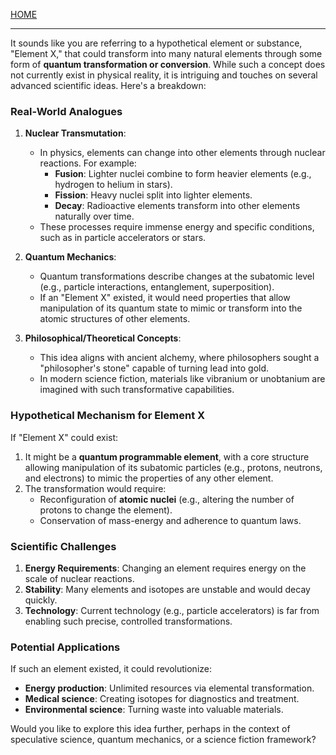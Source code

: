 [HOME](/README.md)     

---    

It sounds like you are referring to a hypothetical element or substance, "Element X," that could transform into many natural elements through some form of **quantum transformation or conversion**. While such a concept does not currently exist in physical reality, it is intriguing and touches on several advanced scientific ideas. Here's a breakdown:

### Real-World Analogues
1. **Nuclear Transmutation**:
   - In physics, elements can change into other elements through nuclear reactions. For example:
     - **Fusion**: Lighter nuclei combine to form heavier elements (e.g., hydrogen to helium in stars).
     - **Fission**: Heavy nuclei split into lighter elements.
     - **Decay**: Radioactive elements transform into other elements naturally over time.
   - These processes require immense energy and specific conditions, such as in particle accelerators or stars.

2. **Quantum Mechanics**:
   - Quantum transformations describe changes at the subatomic level (e.g., particle interactions, entanglement, superposition).
   - If an "Element X" existed, it would need properties that allow manipulation of its quantum state to mimic or transform into the atomic structures of other elements.

3. **Philosophical/Theoretical Concepts**:
   - This idea aligns with ancient alchemy, where philosophers sought a "philosopher's stone" capable of turning lead into gold.
   - In modern science fiction, materials like vibranium or unobtanium are imagined with such transformative capabilities.

### Hypothetical Mechanism for Element X
If "Element X" could exist:
1. It might be a **quantum programmable element**, with a core structure allowing manipulation of its subatomic particles (e.g., protons, neutrons, and electrons) to mimic the properties of any other element.
2. The transformation would require:
   - Reconfiguration of **atomic nuclei** (e.g., altering the number of protons to change the element).
   - Conservation of mass-energy and adherence to quantum laws.

### Scientific Challenges
1. **Energy Requirements**: Changing an element requires energy on the scale of nuclear reactions.
2. **Stability**: Many elements and isotopes are unstable and would decay quickly.
3. **Technology**: Current technology (e.g., particle accelerators) is far from enabling such precise, controlled transformations.

### Potential Applications
If such an element existed, it could revolutionize:
- **Energy production**: Unlimited resources via elemental transformation.
- **Medical science**: Creating isotopes for diagnostics and treatment.
- **Environmental science**: Turning waste into valuable materials.

Would you like to explore this idea further, perhaps in the context of speculative science, quantum mechanics, or a science fiction framework?
